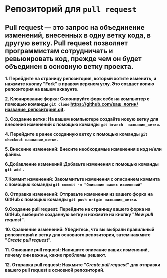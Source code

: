 # Репозиторий для `pull request`

## Pull request — это  запрос на объединение изменений, внесенных в одну ветку кода, в другую ветку. Pull request позволяет программистам сотрудничать и ревьюировать код, прежде чем он будет объединен в основную ветку проекта. 

**1. Перейдите на страницу репозитория, который хотите изменить, и нажмите кнопку "Fork" в правом верхнем углу. Это создаст копию репозитория на вашем аккаунте.**

**2. Клонирование форка: Склонируйте форк себе на компьютер с помощью команды `git clone` https://github.com/ваш_логин/название_репозитория.git.**

**3. Создание ветки: На вашем компьютере создайте новую ветку для внесения изменений с помощью команды `git branch  название_ветки`.**

**4. Перейдите в ранее созданную ветку с помощью команды `git checkout название_ветки`.**

**5. Внесение изменений: Внесите необходимые изменения в код и/или файлы.**

**6.Добавление изменений:Добавьте изменения с помощью команды `git add `.**

**7.Коммит изменений: Закоммитьте изменения с описанием коммита с помощью команды `git commit -m "Описание ваших изменений"`**

**8. Отправка изменений: Отправьте изменения из вашего форка на GitHub с помощью команды `git push origin название_ветки`.**

**9.Создание pull request: Перейдите на страницу вашего форка на GitHub, выберите созданную ветку и нажмите на кнопку "_New pull request_".**

**10. Сравнение изменений: Убедитесь, что вы выбрали правильный репозиторий и ветку для основного репозитория, затем нажмите "_Create pull request_".**

**11. Описание pull request: Напишите описание ваших изменений, почему они важны, какие проблемы решают.**


**12. Отправка pull request: Нажмите "_Create pull request_" для отправки вашего pull request в основной репозиторий.**










